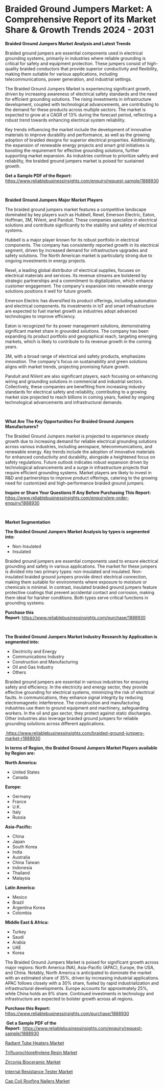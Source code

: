 <p><h1>Braided Ground Jumpers Market: A Comprehensive Report of its Market Share & Growth Trends 2024 - 2031</h1></p><p><strong>Braided Ground Jumpers Market Analysis and Latest Trends</strong></p>
<p><p>Braided ground jumpers are essential components used in electrical grounding systems, primarily in industries where reliable grounding is critical for safety and equipment protection. These jumpers consist of high-quality braided conductors that provide superior conductivity and flexibility, making them suitable for various applications, including telecommunications, power generation, and industrial settings. </p><p>The Braided Ground Jumpers Market is experiencing significant growth, driven by increasing awareness of electrical safety standards and the need for efficient grounding solutions. The rising investments in infrastructure development, coupled with technological advancements, are contributing to the demand for these products across multiple sectors. The market is expected to grow at a CAGR of 13% during the forecast period, reflecting a robust trend towards enhancing electrical system reliability. </p><p>Key trends influencing the market include the development of innovative materials to improve durability and performance, as well as the growing adoption of braided designs for superior electrical properties. Additionally, the expansion of renewable energy projects and smart grid initiatives is boosting the requirement for effective grounding solutions, further supporting market expansion. As industries continue to prioritize safety and reliability, the braided ground jumpers market is poised for sustained growth.</p></p>
<p><strong>Get a Sample PDF of the Report:&nbsp;</strong> <a href="https://www.reliablebusinessinsights.com/enquiry/request-sample/1888930?utm_campaign=63&utm_medium=2&utm_source=Github&utm_content=ia&utm_term=24102024&utm_id=braided-ground-jumpers">https://www.reliablebusinessinsights.com/enquiry/request-sample/1888930</a></p>
<p>&nbsp;</p>
<p><strong>Braided Ground Jumpers Major Market Players</strong></p>
<p><p>The braided ground jumpers market features a competitive landscape dominated by key players such as Hubbell, Rexel, Emerson Electric, Eaton, Hoffman, 3M, NVent, and Panduit. These companies specialize in electrical solutions and contribute significantly to the stability and safety of electrical systems.</p><p>Hubbell is a major player known for its robust portfolio in electrical components. The company has consistently reported growth in its electrical segment, driven by increased demand for infrastructure upgrades and safety solutions. The North American market is particularly strong due to ongoing investments in energy projects.</p><p>Rexel, a leading global distributor of electrical supplies, focuses on electrical materials and services. Its revenue streams are bolstered by strategic partnerships and a commitment to digitalization, which enhance customer engagement. The company's expansion into renewable energy solutions positions it well for future growth.</p><p>Emerson Electric has diversified its product offerings, including automation and electrical components. Its investments in IoT and smart infrastructure are expected to fuel market growth as industries adopt advanced technologies to improve efficiency.</p><p>Eaton is recognized for its power management solutions, demonstrating significant market share in grounded solutions. The company has been expanding its product portfolio and geographical reach, targeting emerging markets, which is likely to contribute to its revenue growth in the coming years.</p><p>3M, with a broad range of electrical and safety products, emphasizes innovation. The company's focus on sustainability and green solutions aligns with market trends, projecting promising future growth.</p><p>Panduit and NVent are also significant players, each focusing on enhancing wiring and grounding solutions in commercial and industrial sectors. Collectively, these companies are benefiting from increasing industry standards for electrical safety and reliability, contributing to a growing market size projected to reach billions in coming years, fueled by ongoing technological advancements and infrastructural demands.</p></p>
<p>&nbsp;</p>
<p><strong>What Are The Key Opportunities For Braided Ground Jumpers Manufacturers?</strong></p>
<p><p>The Braided Ground Jumpers market is projected to experience steady growth due to increasing demand for reliable electrical grounding solutions across various industries, including aerospace, telecommunications, and renewable energy. Key trends include the adoption of innovative materials for enhanced conductivity and durability, alongside a heightened focus on safety regulations. Future outlook indicates robust expansion driven by technological advancements and a surge in infrastructure projects that require efficient grounding systems. Market players are likely to invest in R&D and partnerships to improve product offerings, catering to the growing need for customized and high-performance braided ground jumpers.</p></p>
<p><strong>Inquire or Share Your Questions If Any Before Purchasing This Report:</strong> <a href="https://www.reliablebusinessinsights.com/enquiry/pre-order-enquiry/1888930?utm_campaign=63&utm_medium=2&utm_source=Github&utm_content=ia&utm_term=24102024&utm_id=braided-ground-jumpers">https://www.reliablebusinessinsights.com/enquiry/pre-order-enquiry/1888930</a></p>
<p>&nbsp;</p>
<p><strong>Market Segmentation</strong></p>
<p><strong>The Braided Ground Jumpers Market Analysis by types is segmented into:</strong></p>
<p><ul><li>Non-Insulated</li><li>Insulated</li></ul></p>
<p><p>Braided ground jumpers are essential components used to ensure electrical grounding and safety in various applications. The market for these jumpers is divided into two primary types: non-insulated and insulated. Non-insulated braided ground jumpers provide direct electrical connection, making them suitable for environments where exposure to moisture or chemicals is minimal. In contrast, insulated braided ground jumpers feature protective coatings that prevent accidental contact and corrosion, making them ideal for harsher conditions. Both types serve critical functions in grounding systems.</p></p>
<p><strong>Purchase this Report:&nbsp;</strong><a href="https://www.reliablebusinessinsights.com/purchase/1888930?utm_campaign=63&utm_medium=2&utm_source=Github&utm_content=ia&utm_term=24102024&utm_id=braided-ground-jumpers">https://www.reliablebusinessinsights.com/purchase/1888930</a></p>
<p>&nbsp;</p>
<p><strong>The Braided Ground Jumpers Market Industry Research by Application is segmented into:</strong></p>
<p><ul><li>Electricity and Energy</li><li>Communications Industry</li><li>Construction and Manufacturing</li><li>Oil and Gas Industry</li><li>Others</li></ul></p>
<p><p>Braided ground jumpers are essential in various industries for ensuring safety and efficiency. In the electricity and energy sector, they provide effective grounding for electrical systems, minimizing the risk of electrical faults. In communications, they enhance signal integrity by reducing electromagnetic interference. The construction and manufacturing industries use them to ground equipment and machinery, safeguarding workers. In the oil and gas sector, they protect against static discharges. Other industries also leverage braided ground jumpers for reliable grounding solutions across different applications.</p></p>
<p><a href="https://www.reliablebusinessinsights.com/braided-ground-jumpers-market-r1888930?utm_campaign=63&utm_medium=2&utm_source=Github&utm_content=ia&utm_term=24102024&utm_id=braided-ground-jumpers">&nbsp;https://www.reliablebusinessinsights.com/braided-ground-jumpers-market-r1888930</a></p>
<p><strong>In terms of Region, the Braided Ground Jumpers Market Players available by Region are:</strong></p>
<p>
    <p> <strong> North America: </strong>
        <ul>
            <li>United States</li>
            <li>Canada</li>
        </ul>
        </p> 
    <p> <strong> Europe: </strong>
        <ul>
            <li>Germany</li>
            <li>France</li>
            <li>U.K.</li>
            <li>Italy</li>
            <li>Russia</li>
        </ul>
        </p> 
    <p> <strong> Asia-Pacific: </strong>
        <ul>
            <li>China</li>
            <li>Japan</li>
            <li>South Korea</li>
            <li>India</li>
            <li>Australia</li>
            <li>China Taiwan</li>
            <li>Indonesia</li>
            <li>Thailand</li>
            <li>Malaysia</li>
        </ul>
        </p> 
    <p> <strong> Latin America: </strong>
        <ul>
            <li>Mexico</li>
            <li>Brazil</li>
            <li>Argentina Korea</li>
            <li>Colombia</li>
        </ul>
        </p> 
    <p> <strong> Middle East & Africa: </strong>
        <ul>
            <li>Turkey</li>
            <li>Saudi</li>
            <li>Arabia</li>
            <li>UAE</li>
            <li>Korea</li>
        </ul>
    </p>
    </p>
<p><p>The Braided Ground Jumpers Market is poised for significant growth across major regions: North America (NA), Asia-Pacific (APAC), Europe, the USA, and China. Notably, North America is anticipated to dominate the market with an estimated share of 35%, driven by increasing industrial applications. APAC follows closely with a 30% share, fueled by rapid industrialization and infrastructural developments. Europe accounts for approximately 25%, while China holds an 8% share. Continued investments in technology and infrastructure are expected to bolster growth across all regions.</p></p>
<p><strong>Purchase this Report: </strong><a href="https://www.reliablebusinessinsights.com/purchase/1888930?utm_campaign=63&utm_medium=2&utm_source=Github&utm_content=ia&utm_term=24102024&utm_id=braided-ground-jumpers">https://www.reliablebusinessinsights.com/purchase/1888930</a></p>
<p>&nbsp;<strong>Get a Sample PDF of the Report:&nbsp;&nbsp;</strong><a href="https://www.reliablebusinessinsights.com/enquiry/request-sample/1888930?utm_campaign=63&utm_medium=2&utm_source=Github&utm_content=ia&utm_term=24102024&utm_id=braided-ground-jumpers">https://www.reliablebusinessinsights.com/enquiry/request-sample/1888930</a></p>
<p><strong></strong></p>
<p><p><a href="https://issuu.com/reportprime-2/docs/radiant-tube-heaters-market-size-20_9f692fe80f73df?utm_campaign=63&utm_medium=2&utm_source=Github&utm_content=ia&utm_term=24102024&utm_id=braided-ground-jumpers">Radiant Tube Heaters Market</a></p><p><a href="https://www.linkedin.com/pulse/trifluorochlorethylene-resin-market-size-share-growth-analysis-smupc?utm_campaign=63&utm_medium=2&utm_source=Github&utm_content=ia&utm_term=24102024&utm_id=braided-ground-jumpers">Trifluorochlorethylene Resin Market</a></p><p><a href="https://www.linkedin.com/pulse/zirconia-bioceramic-market-size-share-trends-analysis-report-vgpnf?utm_campaign=63&utm_medium=2&utm_source=Github&utm_content=ia&utm_term=24102024&utm_id=braided-ground-jumpers">Zirconia Bioceramic Market</a></p><p><a href="https://issuu.com/reportprime-2/docs/internal-resistance-tester-market-s_9693a76bef459b?utm_campaign=63&utm_medium=2&utm_source=Github&utm_content=ia&utm_term=24102024&utm_id=braided-ground-jumpers">Internal Resistance Tester Market</a></p><p><a href="https://github.com/maq4brod/Market-Research-Report-List-1/blob/main/cap-coil-roofing-nailers-market.md?utm_campaign=63&utm_medium=2&utm_source=Github&utm_content=ia&utm_term=24102024&utm_id=braided-ground-jumpers">Cap Coil Roofing Nailers Market</a></p></p>